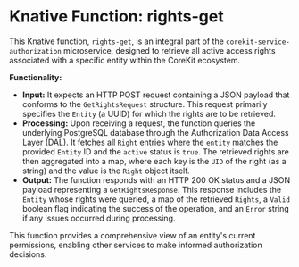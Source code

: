 # Knative Function: rights-get

This Knative function, `rights-get`, is an integral part of the `corekit-service-authorization` microservice, designed to retrieve all active access rights associated with a specific entity within the CoreKit ecosystem.

**Functionality:**
- **Input:** It expects an HTTP POST request containing a JSON payload that conforms to the `GetRightsRequest` structure. This request primarily specifies the `Entity` (a UUID) for which the rights are to be retrieved.
- **Processing:** Upon receiving a request, the function queries the underlying PostgreSQL database through the Authorization Data Access Layer (DAL). It fetches all `Right` entries where the `entity` matches the provided `Entity` ID and the `active` status is `true`. The retrieved rights are then aggregated into a map, where each key is the `UID` of the right (as a string) and the value is the `Right` object itself.
- **Output:** The function responds with an HTTP 200 OK status and a JSON payload representing a `GetRightsResponse`. This response includes the `Entity` whose rights were queried, a map of the retrieved `Rights`, a `Valid` boolean flag indicating the success of the operation, and an `Error` string if any issues occurred during processing.

This function provides a comprehensive view of an entity's current permissions, enabling other services to make informed authorization decisions.